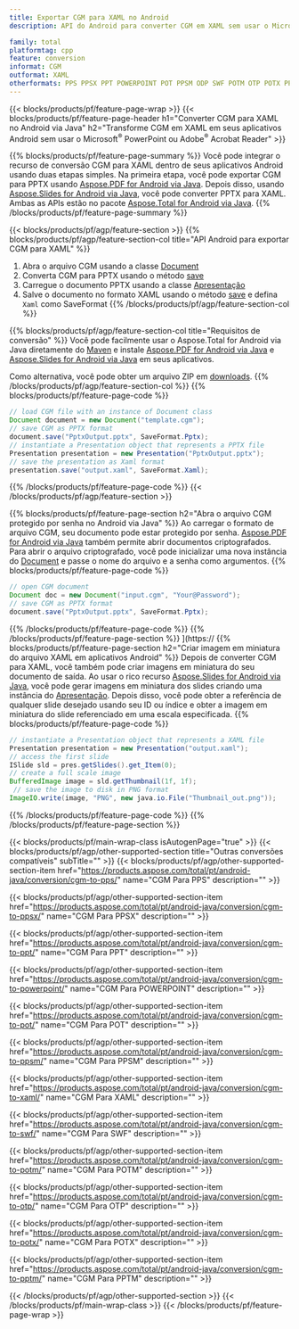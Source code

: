 ```yaml
---
title: Exportar CGM para XAML no Android
description: API do Android para converter CGM em XAML sem usar o Microsoft Word

family: total
platformtag: cpp
feature: conversion
informat: CGM
outformat: XAML
otherformats: PPS PPSX PPT POWERPOINT POT PPSM ODP SWF POTM OTP POTX PPTM
---
```

{{< blocks/products/pf/feature-page-wrap >}}
{{< blocks/products/pf/feature-page-header h1="Converter CGM para XAML no Android via Java" h2="Transforme CGM em XAML em seus aplicativos Android sem usar o Microsoft<sup>&reg;</sup> PowerPoint ou Adobe<sup>&reg;</sup> Acrobat Reader" >}}

{{% blocks/products/pf/feature-page-summary %}}
Você pode integrar o recurso de conversão CGM para XAML dentro de seus aplicativos Android usando duas etapas simples. Na primeira etapa, você pode exportar CGM para PPTX usando [Aspose.PDF for Android via Java](https://products.aspose.com/pdf/android-java/). Depois disso, usando [Aspose.Slides for Android via Java](https://products.aspose.com/slides/android-java/), você pode converter PPTX para XAML. Ambas as APIs estão no pacote [Aspose.Total for Android via Java](https://products.aspose.com/total/android-java/). 
{{% /blocks/products/pf/feature-page-summary  %}}

{{< blocks/products/pf/agp/feature-section >}}
{{% blocks/products/pf/agp/feature-section-col title="API Android para exportar CGM para XAML" %}}
1. Abra o arquivo CGM usando a classe [Document](https://reference.aspose.com/pdf/java/com.aspose.pdf/Document)
2. Converta CGM para PPTX usando o método [save](https://reference.aspose.com/pdf/java/com.aspose.pdf/Document#save-java.lang.String-int-)
3. Carregue o documento PPTX usando a classe [Apresentação](https://reference.aspose.com/slides/java/com.aspose.slides/Presentation)
4. Salve o documento no formato XAML usando o método [save](https://reference.aspose.com/slides/java/com.aspose.slides/Presentation#save-java.lang.String-int-) e defina ` Xaml` como SaveFormat
{{% /blocks/products/pf/agp/feature-section-col %}}

{{% blocks/products/pf/agp/feature-section-col title="Requisitos de conversão" %}}
Você pode facilmente usar o Aspose.Total for Android via Java diretamente do [Maven](https://releases.aspose.com/total/java/) e instale [Aspose.PDF for Android via Java](https://docs.aspose.com/pdf/androidjava/installation/) e [Aspose.Slides for Android via Java](https://docs.aspose.com/slides/androidjava/install-aspose-slides-for-android-via-java/) em seus aplicativos.

Como alternativa, você pode obter um arquivo ZIP em [downloads](https://releases.aspose.com/total/androidjava).
{{% /blocks/products/pf/agp/feature-section-col %}}
{{% blocks/products/pf/feature-page-code %}}

```java
// load CGM file with an instance of Document class
Document document = new Document("template.cgm");
// save CGM as PPTX format 
document.save("PptxOutput.pptx", SaveFormat.Pptx); 
// instantiate a Presentation object that represents a PPTX file
Presentation presentation = new Presentation("PptxOutput.pptx");
// save the presentation as Xaml format
presentation.save("output.xaml", SaveFormat.Xaml);   
```


{{% /blocks/products/pf/feature-page-code %}}
{{< /blocks/products/pf/agp/feature-section >}}

{{% blocks/products/pf/feature-page-section  h2="Abra o arquivo CGM protegido por senha no Android via Java" %}}
Ao carregar o formato de arquivo CGM, seu documento pode estar protegido por senha. [Aspose.PDF for Android via Java](https://products.aspose.com/pdf/android-java/) também permite abrir documentos criptografados. Para abrir o arquivo criptografado, você pode inicializar uma nova instância do [Document](https://reference.aspose.com/pdf/java/com.aspose.pdf/Document#Document-java.lang.String-java.lang.String-) e passe o nome do arquivo e a senha como argumentos.
{{% blocks/products/pf/feature-page-code %}}

```java
// open CGM document
Document doc = new Document("input.cgm", "Your@Password");
// save CGM as PPTX format 
document.save("PptxOutput.pptx", SaveFormat.Pptx); 

```

{{% /blocks/products/pf/feature-page-code  %}}
{{% /blocks/products/pf/feature-page-section %}}
](https://
{{% blocks/products/pf/feature-page-section  h2="Criar imagem em miniatura do arquivo XAML em aplicativos Android" %}}
Depois de converter CGM para XAML, você também pode criar imagens em miniatura do seu documento de saída. Ao usar o rico recurso [Aspose.Slides for Android via Java](https://products.aspose.com/slides/android-java/), você pode gerar imagens em miniatura dos slides criando uma instância do [Apresentação]( https://reference.aspose.com/slides/java/com.aspose.slides/Presentation). Depois disso, você pode obter a referência de qualquer slide desejado usando seu ID ou índice e obter a imagem em miniatura do slide referenciado em uma escala especificada.
{{% blocks/products/pf/feature-page-code %}}

```java
// instantiate a Presentation object that represents a XAML file
Presentation presentation = new Presentation("output.xaml");
// access the first slide
ISlide sld = pres.getSlides().get_Item(0);
// create a full scale image
BufferedImage image = sld.getThumbnail(1f, 1f);
 // save the image to disk in PNG format
ImageIO.write(image, "PNG", new java.io.File("Thumbnail_out.png"));
```

{{% /blocks/products/pf/feature-page-code  %}}
{{% /blocks/products/pf/feature-page-section %}}

{{< blocks/products/pf/main-wrap-class isAutogenPage="true" >}}
{{< blocks/products/pf/agp/other-supported-section title="Outras conversões compatíveis" subTitle="" >}}
{{< blocks/products/pf/agp/other-supported-section-item href="https://products.aspose.com/total/pt/android-java/conversion/cgm-to-pps/" name="CGM Para PPS" description="" >}}

{{< blocks/products/pf/agp/other-supported-section-item href="https://products.aspose.com/total/pt/android-java/conversion/cgm-to-ppsx/" name="CGM Para PPSX" description="" >}}

{{< blocks/products/pf/agp/other-supported-section-item href="https://products.aspose.com/total/pt/android-java/conversion/cgm-to-ppt/" name="CGM Para PPT" description="" >}}

{{< blocks/products/pf/agp/other-supported-section-item href="https://products.aspose.com/total/pt/android-java/conversion/cgm-to-powerpoint/" name="CGM Para POWERPOINT" description="" >}}

{{< blocks/products/pf/agp/other-supported-section-item href="https://products.aspose.com/total/pt/android-java/conversion/cgm-to-pot/" name="CGM Para POT" description="" >}}

{{< blocks/products/pf/agp/other-supported-section-item href="https://products.aspose.com/total/pt/android-java/conversion/cgm-to-ppsm/" name="CGM Para PPSM" description="" >}}

{{< blocks/products/pf/agp/other-supported-section-item href="https://products.aspose.com/total/pt/android-java/conversion/cgm-to-xaml/" name="CGM Para XAML" description="" >}}

{{< blocks/products/pf/agp/other-supported-section-item href="https://products.aspose.com/total/pt/android-java/conversion/cgm-to-swf/" name="CGM Para SWF" description="" >}}

{{< blocks/products/pf/agp/other-supported-section-item href="https://products.aspose.com/total/pt/android-java/conversion/cgm-to-potm/" name="CGM Para POTM" description="" >}}

{{< blocks/products/pf/agp/other-supported-section-item href="https://products.aspose.com/total/pt/android-java/conversion/cgm-to-otp/" name="CGM Para OTP" description="" >}}

{{< blocks/products/pf/agp/other-supported-section-item href="https://products.aspose.com/total/pt/android-java/conversion/cgm-to-potx/" name="CGM Para POTX" description="" >}}

{{< blocks/products/pf/agp/other-supported-section-item href="https://products.aspose.com/total/pt/android-java/conversion/cgm-to-pptm/" name="CGM Para PPTM" description="" >}}


{{< /blocks/products/pf/agp/other-supported-section >}}
{{< /blocks/products/pf/main-wrap-class >}}
{{< /blocks/products/pf/feature-page-wrap >}}